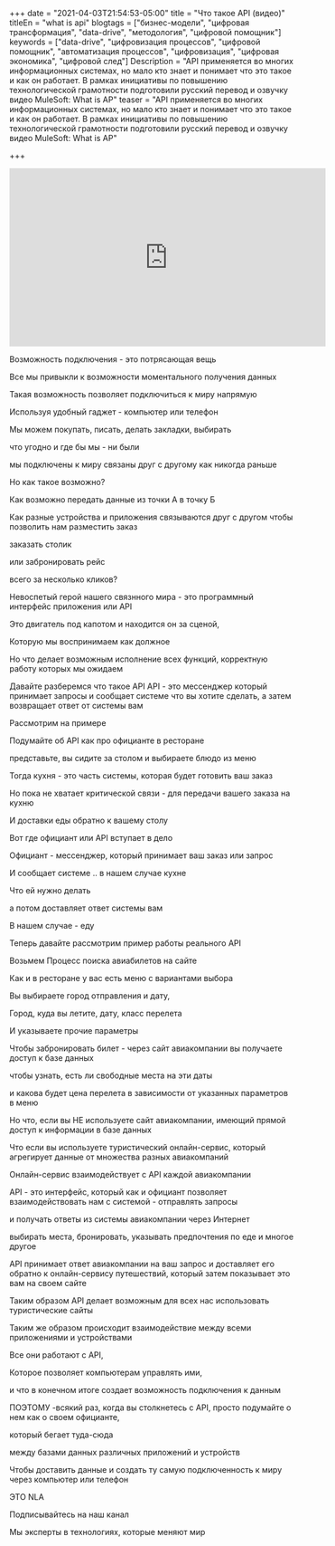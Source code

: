 +++
date = "2021-04-03T21:54:53-05:00"
title = "Что такое API (видео)"
titleEn = "what is api"
blogtags = ["бизнес-модели", "цифровая трансформация", "data-drive", "методология", "цифровой помощник"]
keywords = ["data-drive", "цифровизация процессов", "цифровой помощник", "автоматизация процессов", "цифровизация", "цифровая экономика", "цифровой след"]
Description = "API применяется во многих информационных системах, но мало кто знает и понимает что это такое и как он работает. В рамках инициативы по повышению технологической грамотности подготовили русский перевод и озвучку видео MuleSoft: What is AP"
teaser = "API применяется во многих информационных системах, но мало кто знает и понимает что это такое и как он работает. В рамках инициативы по повышению технологической грамотности подготовили русский перевод и озвучку видео MuleSoft: What is AP"

+++

<iframe width="560" height="315" src="https://www.youtube.com/embed/Ds_mdSRiSs0" title="YouTube video player" frameborder="0" allow="accelerometer; autoplay; clipboard-write; encrypted-media; gyroscope; picture-in-picture" allowfullscreen></iframe>

Возможность подключения - это потрясающая вещь

Все мы привыкли к возможности моментального получения данных

Такая возможность позволяет подключиться к миру напрямую

Используя удобный гаджет - компьютер или телефон

Мы можем покупать, писать, делать закладки, выбирать

что угодно и где бы мы -  ни были 

мы подключены к миру
связаны друг с другому
 как никогда раньше

Но как такое возможно? 

Как возможно передать данные из точки А в точку Б

Как разные устройства
и приложения связываются друг с другом
чтобы позволить нам разместить заказ 

заказать столик 

или забронировать рейс 

всего за несколько кликов?

Невоспетый герой нашего связнного мира - это 
программный интерфейс приложения или API

Это двигатель под капотом и находится он за
сценой, 

Которую мы воспринимаем как должное

Но что делает возможным исполнение всех функций, корректную работу которых мы ожидаем

Давайте разберемся что такое API
API - это мессенджер
который принимает запросы и сообщает системе
что вы хотите сделать, а затем возвращает
ответ от системы вам

Рассмотрим на примере

Подумайте об API как про официанте в ресторане 

представьте, вы сидите за столом
и выбираете блюдо из меню

Тогда кухня - это часть системы, которая будет
готовить ваш заказ

Но пока не хватает критической связи - для передачи вашего заказа на кухню 

И доставки еды обратно к вашему столу

Вот где официант или API вступает в дело

Официант - мессенджер, который принимает ваш заказ или запрос 

И сообщает системе .. в нашем случае кухне

Что ей нужно делать 

а потом доставляет ответ системы вам

В нашем случае - еду

Теперь давайте рассмотрим пример работы реального API

Возьмем Процесс поиска авиабилетов на сайте 

Как и в ресторане у вас есть меню с вариантами выбора

Вы выбираете город отправления и
дату, 

Город, куда вы летите, дату, класс перелета

И указываете прочие параметры

Чтобы забронировать билет - через сайт
авиакомпании вы получаете доступ к базе данных

чтобы узнать, есть ли свободные места на
эти даты 

и какова будет цена перелета в зависимости от указанных параметров в меню

Но что, если вы НЕ используете
сайт авиакомпании, имеющий прямой доступ
к информации в базе данных

Что если вы используете туристический онлайн-сервис, который агрегирует данные от множества разных авиакомпаний

Онлайн-сервис взаимодействует с API каждой авиакомпании

API - это интерфейс, который как и официант позволяет взаимодействовать нам с системой - отправлять запросы 

и получать ответы из системы авиакомпании через Интернет 

выбирать места, бронировать, указывать предпочтения по еде и многое другое

API принимает ответ авиакомпании на
ваш запрос и доставляет его обратно
к онлайн-сервису путешествий, который затем
показывает это вам на своем сайте

Таким образом API делает возможным для всех нас
использовать туристические сайты

Таким же образом происходит взаимодействие между всеми приложениями и устройствами 

Все они работают с API, 

Которое позволяет компьютерам управлять ими, 

и что в конечном итоге создает возможность подключения к данным

ПОЭТОМУ -всякий раз, когда вы столкнетесь с API, просто подумайте о нем как о своем
официанте, 

который бегает туда-сюда 

между базами данных различных приложений и устройств 

Чтобы доставить данные и создать ту самую подключенность к миру через компьютер или телефон

ЭТО NLA

Подписывайтесь на наш канал

Мы эксперты в технологиях, которые меняют мир
